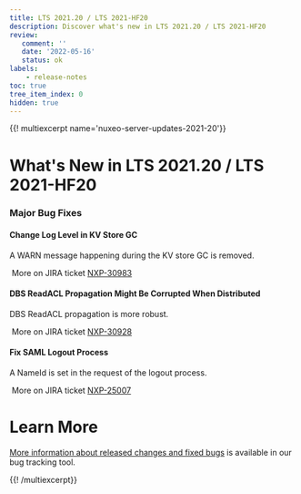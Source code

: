 ```yaml
---
title: LTS 2021.20 / LTS 2021-HF20
description: Discover what's new in LTS 2021.20 / LTS 2021-HF20
review:
   comment: ''
   date: '2022-05-16'
   status: ok
labels:
    - release-notes
toc: true
tree_item_index: 0
hidden: true
---
```


{{! multiexcerpt name='nuxeo-server-updates-2021-20'}}
# What's New in LTS 2021.20 / LTS 2021-HF20

### Major Bug Fixes

#### Change Log Level in KV Store GC

A WARN message happening during the KV store GC is removed.

<i class="fa fa-long-arrow-right" aria-hidden="true"></i>&nbsp;More on JIRA ticket [NXP-30983](https://jira.nuxeo.com/browse/NXP-30983)

#### DBS ReadACL Propagation Might Be Corrupted When Distributed

DBS ReadACL propagation is more robust.

<i class="fa fa-long-arrow-right" aria-hidden="true"></i>&nbsp;More on JIRA ticket [NXP-30928](https://jira.nuxeo.com/browse/NXP-30928)

#### Fix SAML Logout Process

A NameId is set in the request of the logout process.

<i class="fa fa-long-arrow-right" aria-hidden="true"></i>&nbsp;More on JIRA ticket [NXP-25007](https://jira.nuxeo.com/browse/NXP-25007)

# Learn More

[More information about released changes and fixed bugs](https://jira.nuxeo.com/secure/ReleaseNote.jspa?projectId=10011&version=21668) is available in our bug tracking tool.

{{! /multiexcerpt}}
